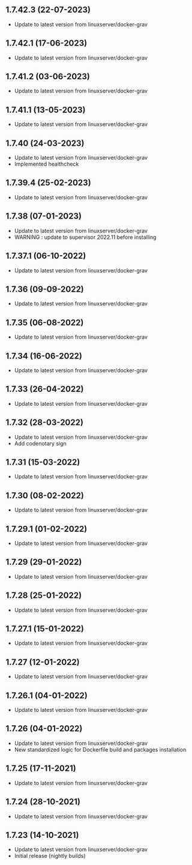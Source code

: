 
## 1.7.42.3 (22-07-2023)
- Update to latest version from linuxserver/docker-grav

## 1.7.42.1 (17-06-2023)
- Update to latest version from linuxserver/docker-grav

## 1.7.41.2 (03-06-2023)
- Update to latest version from linuxserver/docker-grav

## 1.7.41.1 (13-05-2023)
- Update to latest version from linuxserver/docker-grav

## 1.7.40 (24-03-2023)
- Update to latest version from linuxserver/docker-grav
- Implemented healthcheck

## 1.7.39.4 (25-02-2023)
- Update to latest version from linuxserver/docker-grav

## 1.7.38 (07-01-2023)
- Update to latest version from linuxserver/docker-grav
- WARNING : update to supervisor 2022.11 before installing

## 1.7.37.1 (06-10-2022)
- Update to latest version from linuxserver/docker-grav

## 1.7.36 (09-09-2022)
- Update to latest version from linuxserver/docker-grav

## 1.7.35 (06-08-2022)
- Update to latest version from linuxserver/docker-grav

## 1.7.34 (16-06-2022)
- Update to latest version from linuxserver/docker-grav

## 1.7.33 (26-04-2022)
- Update to latest version from linuxserver/docker-grav

## 1.7.32 (28-03-2022)
- Update to latest version from linuxserver/docker-grav
- Add codenotary sign

## 1.7.31 (15-03-2022)
- Update to latest version from linuxserver/docker-grav

## 1.7.30 (08-02-2022)
- Update to latest version from linuxserver/docker-grav

## 1.7.29.1 (01-02-2022)
- Update to latest version from linuxserver/docker-grav

## 1.7.29 (29-01-2022)
- Update to latest version from linuxserver/docker-grav

## 1.7.28 (25-01-2022)
- Update to latest version from linuxserver/docker-grav
## 1.7.27.1 (15-01-2022)

- Update to latest version from linuxserver/docker-grav

## 1.7.27 (12-01-2022)

- Update to latest version from linuxserver/docker-grav

## 1.7.26.1 (04-01-2022)

- Update to latest version from linuxserver/docker-grav

## 1.7.26 (04-01-2022)

- Update to latest version from linuxserver/docker-grav
- New standardized logic for Dockerfile build and packages installation

## 1.7.25 (17-11-2021)

- Update to latest version from linuxserver/docker-grav

## 1.7.24 (28-10-2021)

- Update to latest version from linuxserver/docker-grav

## 1.7.23 (14-10-2021)

- Update to latest version from linuxserver/docker-grav
- Initial release (nightly builds)
